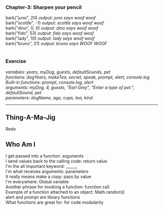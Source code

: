 
### Chapter-3: Sharpen your pencil ###
bark("juno", 20) *output: juno says woof woof* <br>
bark("scottle", -1) *output: scottle says woof woof* <br>
bark("dino", 0, 0) *output: dino says woof woof* <br>
bark("fido", 53) *output: fido says woof woof*<br>
bark("lady", 10) *output: lady says woof woof* <br>
bark("bruno", 21) *output: bruno says WOOF WOOF* <br>
<br>

### Exercise ###
*variables: years, myDog, guests, defaultSounds, pet*<br>
*functions: dogYears, makeTea, secret, speak, prompt, alert, console.log*<br>
*Built-in functions: prompt, console.log, alert*<br>
*arguments: myDog, 4, guests, "Earl Grey", "Enter a type of pet:", defaultSound, pet*<br>
*parameters: dogName, age, cups, tea, kind*<br>

<hr>

## Thing-A-Ma-Jig ##
Redo 


## Who Am I ##
I get passed into a function: arguments <br>
I send values back to the calling code: return value <br>
I'm the all important keyword: ______ <br>
I'm what receives arguments: parameters <br>
It really means make a copy: pass by value <br>
I'm everywhere: Global variable <br>
Another phrase for invoking a function: function call <br>
Example of a function attached to an object: Math.random() <br>
alert and prompt are library functions<br>
What functions are great for: for code modularity<br>
